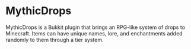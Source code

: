 # MythicDrops
MythicDrops is a Bukkit plugin that brings an RPG-like system of drops to Minecraft. Items can
have unique names, lore, and enchantments added randomly to them through a tier system.